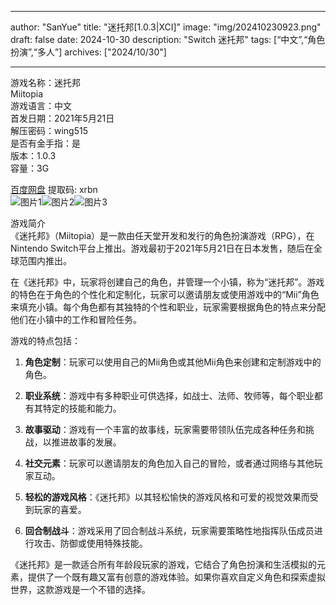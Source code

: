 
---
author: "SanYue"
title: "迷托邦[1.0.3|XCI]"
image: "img/202410230923.png"
draft: false
date: 2024-10-30
description: "Switch 迷托邦"
tags: [“中文”,“角色扮演”,“多人”]
archives: ["2024/10/30"]

---

游戏名称：迷托邦   
Miitopia    
游戏语言：中文  
首发日期：2021年5月21日  
解压密码：wing515  
是否有金手指：是  
版本：1.0.3   
容量：3G

[百度网盘](https://pan.baidu.com/s/1cW9-FLqyA3P2HdfoUbQ8Kg) 提取码: xrbn  
![图片1](img/6ae7f2b8.JPG)![图片2](img/e1da914c.jpg)![图片3](img/d4abe1ee.jpeg)  

游戏简介  
《迷托邦》（Miitopia）是一款由任天堂开发和发行的角色扮演游戏（RPG），在Nintendo Switch平台上推出。游戏最初于2021年5月21日在日本发售，随后在全球范围内推出。

在《迷托邦》中，玩家将创建自己的角色，并管理一个小镇，称为“迷托邦”。游戏的特色在于角色的个性化和定制化，玩家可以邀请朋友或使用游戏中的“Mii”角色来填充小镇。每个角色都有其独特的个性和职业，玩家需要根据角色的特点来分配他们在小镇中的工作和冒险任务。

游戏的特点包括：

1. **角色定制**：玩家可以使用自己的Mii角色或其他Mii角色来创建和定制游戏中的角色。

2. **职业系统**：游戏中有多种职业可供选择，如战士、法师、牧师等，每个职业都有其特定的技能和能力。

3. **故事驱动**：游戏有一个丰富的故事线，玩家需要带领队伍完成各种任务和挑战，以推进故事的发展。

4. **社交元素**：玩家可以邀请朋友的角色加入自己的冒险，或者通过网络与其他玩家互动。

5. **轻松的游戏风格**：《迷托邦》以其轻松愉快的游戏风格和可爱的视觉效果而受到玩家的喜爱。

6. **回合制战斗**：游戏采用了回合制战斗系统，玩家需要策略性地指挥队伍成员进行攻击、防御或使用特殊技能。

《迷托邦》是一款适合所有年龄段玩家的游戏，它结合了角色扮演和生活模拟的元素，提供了一个既有趣又富有创意的游戏体验。如果你喜欢自定义角色和探索虚拟世界，这款游戏是一个不错的选择。
